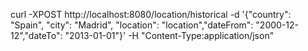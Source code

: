 curl -XPOST http://localhost:8080/location/historical -d '{"country": "Spain", "city": "Madrid", "location": "location","dateFrom": "2000-12-12","dateTo": "2013-01-01"}' -H "Content-Type:application/json"



